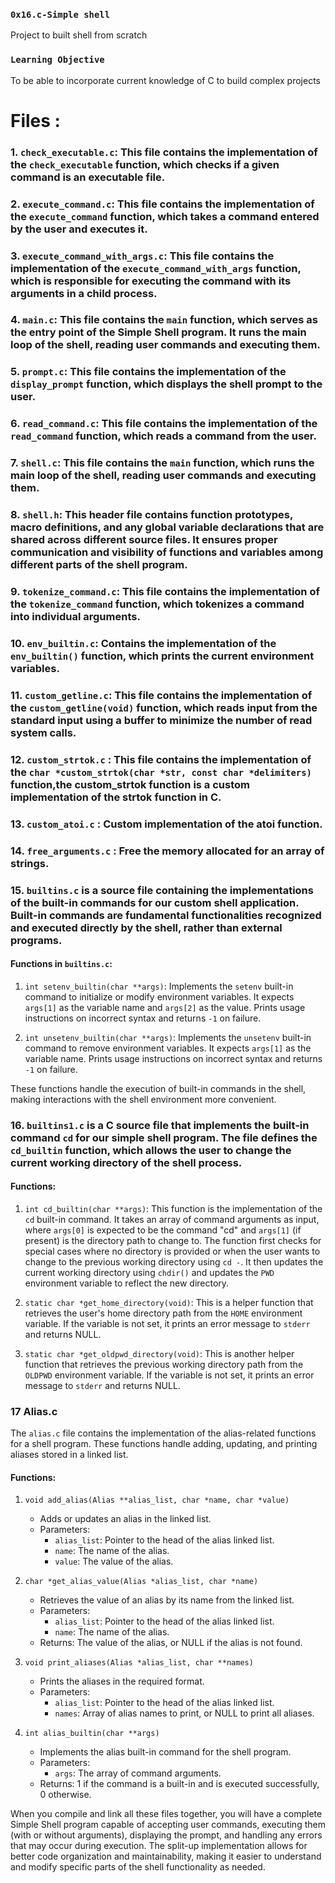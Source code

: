 ### `0x16.c-Simple shell`
Project to built shell from scratch

### `Learning Objective`
To be able to incorporate current knowledge of C to build complex projects


# Files : #

### 1. `check_executable.c`:  This file contains the implementation of the `check_executable` function, which checks if a given command is an executable file.

### 2. `execute_command.c`: This file contains the implementation of the `execute_command` function, which takes a command entered by the user and executes it.

### 3. `execute_command_with_args.c`: This file contains the implementation of the `execute_command_with_args` function, which is responsible for executing the command with its arguments in a child process.

### 4. `main.c`: This file contains the `main` function, which serves as the entry point of the Simple Shell program. It runs the main loop of the shell, reading user commands and executing them.

### 5. `prompt.c`: This file contains the implementation of the `display_prompt` function, which displays the shell prompt to the user.

### 6. `read_command.c`: This file contains the implementation of the `read_command` function, which reads a command from the user.

### 7. `shell.c`: This file contains the `main` function, which runs the main loop of the shell, reading user commands and executing them.

### 8. `shell.h`: This header file contains function prototypes, macro definitions, and any global variable declarations that are shared across different source files. It ensures proper communication and visibility of functions and variables among different parts of the shell program.

### 9. `tokenize_command.c`: This file contains the implementation of the `tokenize_command` function, which tokenizes a command into individual arguments.

### 10. `env_builtin.c`: Contains the implementation of the `env_builtin()` function, which prints the current environment variables.

### 11. `custom_getline.c`: This file contains the implementation of the `custom_getline(void)` function, which reads input from the standard input using a buffer to minimize the number of read system calls.

### 12. `custom_strtok.c` : This file contains the implementation of the `char *custom_strtok(char *str, const char *delimiters)` function,the custom_strtok function is a custom implementation of the strtok function in C.

### 13. `custom_atoi.c` : Custom implementation of the atoi function.

### 14. `free_arguments.c` : Free the memory allocated for an array of strings.

### 15. `builtins.c` is a source file containing the implementations of the built-in commands for our custom shell application. Built-in commands are fundamental functionalities recognized and executed directly by the shell, rather than external programs.

#### Functions in `builtins.c`:

1. `int setenv_builtin(char **args)`: Implements the `setenv` built-in command to initialize or modify environment variables. It expects `args[1]` as the variable name and `args[2]` as the value. Prints usage instructions on incorrect syntax and returns `-1` on failure.

2. `int unsetenv_builtin(char **args)`: Implements the `unsetenv` built-in command to remove environment variables. It expects `args[1]` as the variable name. Prints usage instructions on incorrect syntax and returns `-1` on failure.

These functions handle the execution of built-in commands in the shell, making interactions with the shell environment more convenient.

### 16. `builtins1.c` is a C source file that implements the built-in command `cd` for our simple shell program. The file defines the `cd_builtin` function, which allows the user to change the current working directory of the shell process.

#### Functions:

1. `int cd_builtin(char **args)`: This function is the implementation of the `cd` built-in command. It takes an array of command arguments as input, where `args[0]` is expected to be the command "cd" and `args[1]` (if present) is the directory path to change to. The function first checks for special cases where no directory is provided or when the user wants to change to the previous working directory using `cd -`. It then updates the current working directory using `chdir()` and updates the `PWD` environment variable to reflect the new directory.

2. `static char *get_home_directory(void)`: This is a helper function that retrieves the user's home directory path from the `HOME` environment variable. If the variable is not set, it prints an error message to `stderr` and returns NULL.

3. `static char *get_oldpwd_directory(void)`: This is another helper function that retrieves the previous working directory path from the `OLDPWD` environment variable. If the variable is not set, it prints an error message to `stderr` and returns NULL.

### 17 Alias.c

The `alias.c` file contains the implementation of the alias-related functions for a shell program. These functions handle adding, updating, and printing aliases stored in a linked list.

#### Functions:

1. `void add_alias(Alias **alias_list, char *name, char *value)`
   - Adds or updates an alias in the linked list.
   - Parameters:
     - `alias_list`: Pointer to the head of the alias linked list.
     - `name`: The name of the alias.
     - `value`: The value of the alias.

2. `char *get_alias_value(Alias *alias_list, char *name)`
   - Retrieves the value of an alias by its name from the linked list.
   - Parameters:
     - `alias_list`: Pointer to the head of the alias linked list.
     - `name`: The name of the alias.
   - Returns: The value of the alias, or NULL if the alias is not found.

3. `void print_aliases(Alias *alias_list, char **names)`
   - Prints the aliases in the required format.
   - Parameters:
     - `alias_list`: Pointer to the head of the alias linked list.
     - `names`: Array of alias names to print, or NULL to print all aliases.

4. `int alias_builtin(char **args)`
   - Implements the alias built-in command for the shell program.
   - Parameters:
     - `args`: The array of command arguments.
   - Returns: 1 if the command is a built-in and is executed successfully, 0 otherwise.

When you compile and link all these files together, you will have a complete Simple Shell program capable of accepting user commands, executing them (with or without arguments), displaying the prompt, and handling any errors that may occur during execution. The split-up implementation allows for better code organization and maintainability, making it easier to understand and modify specific parts of the shell functionality as needed.
